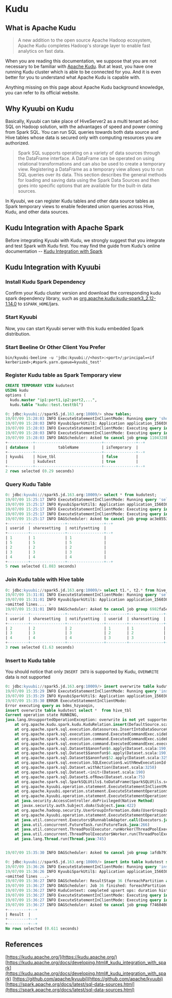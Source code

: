 <!--
- Licensed to the Apache Software Foundation (ASF) under one or more
- contributor license agreements.  See the NOTICE file distributed with
- this work for additional information regarding copyright ownership.
- The ASF licenses this file to You under the Apache License, Version 2.0
- (the "License"); you may not use this file except in compliance with
- the License.  You may obtain a copy of the License at
-
-   http://www.apache.org/licenses/LICENSE-2.0
-
- Unless required by applicable law or agreed to in writing, software
- distributed under the License is distributed on an "AS IS" BASIS,
- WITHOUT WARRANTIES OR CONDITIONS OF ANY KIND, either express or implied.
- See the License for the specific language governing permissions and
- limitations under the License.
-->

# Kudu

## What is Apache Kudu

> A new addition to the open source Apache Hadoop ecosystem, Apache Kudu completes Hadoop's storage layer to enable fast analytics on fast data.

When you are reading this documentation, we suppose that you are not necessary to be familiar with [Apache Kudu](https://kudu.apache.org/). But at least, you have one running Kudu cluster which is able to be connected for you. And it is even better for you to understand what Apache Kudu is capable with.

Anything missing on this page about Apache Kudu background knowledge, you can refer to its official website.

## Why Kyuubi on Kudu

Basically, Kyuubi can take place of HiveServer2 as a multi tenant ad-hoc SQL on Hadoop solution, with the advantages of speed and power coming from Spark SQL. You can run SQL queries towards both data source and Hive tables whose data is secured only with computing resources you are authorized.

> Spark SQL supports operating on a variety of data sources through the DataFrame interface. A DataFrame can be operated on using relational transformations and can also be used to create a temporary view. Registering a DataFrame as a temporary view allows you to run SQL queries over its data. This section describes the general methods for loading and saving data using the Spark Data Sources and then goes into specific options that are available for the built-in data sources.

In Kyuubi, we can register Kudu tables and other data source tables as Spark temporary views to enable federated union queries across Hive, Kudu, and other data sources.

## Kudu Integration with Apache Spark

Before integrating Kyuubi with Kudu, we strongly suggest that you integrate and test Spark with Kudu first. You may find the guide from Kudu's online documentation -- [Kudu Integration with Spark](https://kudu.apache.org/docs/developing.html#_kudu_integration_with_spark)

## Kudu Integration with Kyuubi

### Install Kudu Spark Dependency

Confirm your Kudu cluster version and download the corresponding kudu spark dependency library, such as [org.apache.kudu:kudu-spark3_2.12-1.14.0](https://repo1.maven.org/maven2/org/apache/kudu/kudu-spark3_2.12/1.14.0/kudu-spark3_2.12-1.14.0.jar) to `$SPARK_HOME`/jars.

### Start Kyuubi

Now, you can start Kyuubi server with this kudu embedded Spark distribution.

### Start Beeline Or Other Client You Prefer

```shell
bin/kyuubi-beeline -u 'jdbc:kyuubi://<host>:<port>/;principal=<if kerberized>;#spark.yarn.queue=kyuubi_test'
```

### Register Kudu table as Spark Temporary view

```sql
CREATE TEMPORARY VIEW kudutest
USING kudu
options ( 
  kudu.master "ip1:port1,ip2:port2,...",
  kudu.table "kudu::test.testtbl")
```

```sql
0: jdbc:kyuubi://spark5.jd.163.org:10009/> show tables;
19/07/09 15:28:03 INFO ExecuteStatementInClientMode: Running query 'show tables' with 1104328b-515c-4f8b-8a68-1c0b202bc9ed
19/07/09 15:28:03 INFO KyuubiSparkUtil$: Application application_1560304876299_3805060 has been activated
19/07/09 15:28:03 INFO ExecuteStatementInClientMode: Executing query in incremental mode, running 1 jobs before optimization
19/07/09 15:28:03 INFO ExecuteStatementInClientMode: Executing query in incremental mode, running 1 jobs without optimization
19/07/09 15:28:03 INFO DAGScheduler: Asked to cancel job group 1104328b-515c-4f8b-8a68-1c0b202bc9ed
+-----------+-----------------------------+--------------+--+
| database  |          tableName          | isTemporary  |
+-----------+-----------------------------+--------------+--+
| kyuubi    | hive_tbl                    | false        |
|           | kudutest                    | true         |
+-----------+-----------------------------+--------------+--+
2 rows selected (0.29 seconds)
```

### Query Kudu Table

```sql
0: jdbc:kyuubi://spark5.jd.163.org:10009/> select * from kudutest;
19/07/09 15:25:17 INFO ExecuteStatementInClientMode: Running query 'select * from kudutest' with ac3e8553-0d79-4c57-add1-7d3ffe34ba16
19/07/09 15:25:17 INFO KyuubiSparkUtil$: Application application_1560304876299_3805060 has been activated
19/07/09 15:25:17 INFO ExecuteStatementInClientMode: Executing query in incremental mode, running 3 jobs before optimization
19/07/09 15:25:17 INFO ExecuteStatementInClientMode: Executing query in incremental mode, running 3 jobs without optimization
19/07/09 15:25:17 INFO DAGScheduler: Asked to cancel job group ac3e8553-0d79-4c57-add1-7d3ffe34ba16
+---------+---------------+----------------+--+
| userid  | sharesetting  | notifysetting  |
+---------+---------------+----------------+--+
| 1       | 1             | 1              |
| 5       | 5             | 5              |
| 2       | 2             | 2              |
| 3       | 3             | 3              |
| 4       | 4             | 4              |
+---------+---------------+----------------+--+
5 rows selected (1.083 seconds)
```

### Join Kudu table with Hive table

```sql
0: jdbc:kyuubi://spark5.jd.163.org:10009/> select t1.*, t2.* from hive_tbl t1 join kudutest t2 on t1.userid=t2.userid+1;
19/07/09 15:31:01 INFO ExecuteStatementInClientMode: Running query 'select t1.*, t2.* from hive_tbl t1 join kudutest t2 on t1.userid=t2.userid+1' with 6982fa5c-29fa-49be-a5bf-54c935bbad18
19/07/09 15:31:01 INFO KyuubiSparkUtil$: Application application_1560304876299_3805060 has been activated
<omitted lines.... >
19/07/09 15:31:01 INFO DAGScheduler: Asked to cancel job group 6982fa5c-29fa-49be-a5bf-54c935bbad18
+---------+---------------+----------------+---------+---------------+----------------+--+
| userid  | sharesetting  | notifysetting  | userid  | sharesetting  | notifysetting  |
+---------+---------------+----------------+---------+---------------+----------------+--+
| 2       | 2             | 2              | 1       | 1             | 1              |
| 3       | 3             | 3              | 2       | 2             | 2              |
| 4       | 4             | 4              | 3       | 3             | 3              |
+---------+---------------+----------------+---------+---------------+----------------+--+
3 rows selected (1.63 seconds)
```

### Insert to Kudu table

You should notice that only `INSERT INTO` is supported by Kudu, `OVERWRITE` data is not supported

```sql
0: jdbc:kyuubi://spark5.jd.163.org:10009/> insert overwrite table kudutest select *  from hive_tbl;
19/07/09 15:35:29 INFO ExecuteStatementInClientMode: Running query 'insert overwrite table kudutest select *  from hive_tbl' with 1afdb791-1aa7-4ceb-8ba8-ff53c17615d1
19/07/09 15:35:29 INFO KyuubiSparkUtil$: Application application_1560304876299_3805060 has been activated
19/07/09 15:35:30 ERROR ExecuteStatementInClientMode:
Error executing query as bdms_hzyaoqin,
insert overwrite table kudutest select *  from hive_tbl
Current operation state RUNNING,
java.lang.UnsupportedOperationException: overwrite is not yet supported
	at org.apache.kudu.spark.kudu.KuduRelation.insert(DefaultSource.scala:424)
	at org.apache.spark.sql.execution.datasources.InsertIntoDataSourceCommand.run(InsertIntoDataSourceCommand.scala:42)
	at org.apache.spark.sql.execution.command.ExecutedCommandExec.sideEffectResult$lzycompute(commands.scala:70)
	at org.apache.spark.sql.execution.command.ExecutedCommandExec.sideEffectResult(commands.scala:68)
	at org.apache.spark.sql.execution.command.ExecutedCommandExec.executeCollect(commands.scala:79)
	at org.apache.spark.sql.Dataset$$anonfun$6.apply(Dataset.scala:190)
	at org.apache.spark.sql.Dataset$$anonfun$6.apply(Dataset.scala:190)
	at org.apache.spark.sql.Dataset$$anonfun$52.apply(Dataset.scala:3259)
	at org.apache.spark.sql.execution.SQLExecution$.withNewExecutionId(SQLExecution.scala:77)
	at org.apache.spark.sql.Dataset.withAction(Dataset.scala:3258)
	at org.apache.spark.sql.Dataset.<init>(Dataset.scala:190)
	at org.apache.spark.sql.Dataset$.ofRows(Dataset.scala:75)
	at org.apache.spark.sql.SparkSQLUtils$.toDataFrame(SparkSQLUtils.scala:39)
	at org.apache.kyuubi.operation.statement.ExecuteStatementInClientMode.execute(ExecuteStatementInClientMode.scala:152)
	at org.apache.kyuubi.operation.statement.ExecuteStatementOperation$$anon$1$$anon$2.run(ExecuteStatementOperation.scala:74)
	at org.apache.kyuubi.operation.statement.ExecuteStatementOperation$$anon$1$$anon$2.run(ExecuteStatementOperation.scala:70)
	at java.security.AccessController.doPrivileged(Native Method)
	at javax.security.auth.Subject.doAs(Subject.java:422)
	at org.apache.hadoop.security.UserGroupInformation.doAs(UserGroupInformation.java:1698)
	at org.apache.kyuubi.operation.statement.ExecuteStatementOperation$$anon$1.run(ExecuteStatementOperation.scala:70)
	at java.util.concurrent.Executors$RunnableAdapter.call(Executors.java:511)
	at java.util.concurrent.FutureTask.run(FutureTask.java:266)
	at java.util.concurrent.ThreadPoolExecutor.runWorker(ThreadPoolExecutor.java:1142)
	at java.util.concurrent.ThreadPoolExecutor$Worker.run(ThreadPoolExecutor.java:617)
	at java.lang.Thread.run(Thread.java:745)


19/07/09 15:35:30 INFO DAGScheduler: Asked to cancel job group 1afdb791-1aa7-4ceb-8ba8-ff53c17615d1

```

```sql
0: jdbc:kyuubi://spark5.jd.163.org:10009/> insert into table kudutest select * from hive_tbl;
19/07/09 15:36:26 INFO ExecuteStatementInClientMode: Running query 'insert into table kudutest select *  from hive_tbl' with f7460400-0564-4f98-93b6-ad76e579e7af
19/07/09 15:36:26 INFO KyuubiSparkUtil$: Application application_1560304876299_3805060 has been activated
<omitted lines ...>
19/07/09 15:36:27 INFO DAGScheduler: ResultStage 36 (foreachPartition at KuduContext.scala:332) finished in 0.322 s
19/07/09 15:36:27 INFO DAGScheduler: Job 36 finished: foreachPartition at KuduContext.scala:332, took 0.324586 s
19/07/09 15:36:27 INFO KuduContext: completed upsert ops: duration histogram: 33.333333333333336%: 2ms, 66.66666666666667%: 64ms, 100.0%: 102ms, 100.0%: 102ms
19/07/09 15:36:27 INFO ExecuteStatementInClientMode: Executing query in incremental mode, running 1 jobs before optimization
19/07/09 15:36:27 INFO ExecuteStatementInClientMode: Executing query in incremental mode, running 1 jobs without optimization
19/07/09 15:36:27 INFO DAGScheduler: Asked to cancel job group f7460400-0564-4f98-93b6-ad76e579e7af
+---------+--+
| Result  |
+---------+--+
+---------+--+
No rows selected (0.611 seconds)
```

## References

[https://kudu.apache.org/](https://kudu.apache.org/)
[https://kudu.apache.org/docs/developing.html#_kudu_integration_with_spark](https://kudu.apache.org/docs/developing.html#_kudu_integration_with_spark)
[https://github.com/apache/kyuubi](https://github.com/apache/kyuubi)
[https://spark.apache.org/docs/latest/sql-data-sources.html](https://spark.apache.org/docs/latest/sql-data-sources.html)
